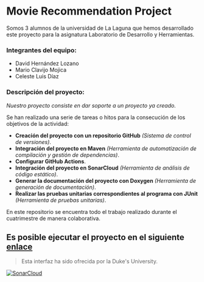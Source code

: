 # **Movie Recommendation Project**

Somos 3 alumnos de la universidad de La Laguna que hemos desarrollado este proyecto para la asignatura Laboratorio de Desarrollo y Herramientas.


### **Integrantes del equipo:**
* David Hernández Lozano
* Mario Clavijo Mojica
* Celeste Luis Díaz

### **Descripción del proyecto:**

_Nuestro proyecto consiste en dar soporte a un proyecto ya creado._

Se han realizado una serie de tareas o hitos para la consecución de los objetivos de la actividad:

* **Creación del proyecto con un repositorio GitHub** _(Sistema de control de versiones)_. 
* **Integración del proyecto en Maven** _(Herramienta de automatización de compilación y gestión de dependencias)_.
* **Configurar GitHub Actions**. 
* **Integración del proyecto en SonarCloud** _(Herramienta de análisis de código estático)_.
* **Generar la documentación del proyecto con Doxygen** _(Herramienta de generación de documentación)_.
* **Realizar las pruebas unitarias correspondientes al programa con JUnit** _(Herramienta de pruebas unitarias)_.

En este repositorio se encuentra todo el trabajo realizado durante el cuatrimestre de manera colaborativa. 

## Es posible ejecutar el proyecto en el siguiente [enlace](https://www.dukelearntoprogram.com//capstone/recommender.php?id=xqsLtSbzOkCgjA)
> Esta interfaz ha sido ofrecida por la Duke's University.

[![SonarCloud](https://sonarcloud.io/images/project_badges/sonarcloud-white.svg)](https://sonarcloud.io/summary/new_code?id=alu0101330457_MovieRecommendation)

